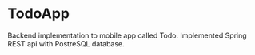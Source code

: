 # TodoApp

Backend implementation to mobile app called Todo. 
Implemented Spring REST api with PostreSQL database.
